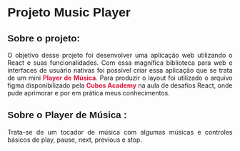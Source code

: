 <h1 style="font-family: sans-serif;">Projeto Music Player</h1>

<h2 style="font-family: sans-serif;">Sobre o projeto:</h2>

<p style="text-align: justify;">
    O objetivo desse projeto foi desenvolver uma aplicação web utilizando o React e suas funcionalidades. Com essa magnífica biblioteca para web e interfaces de usuário nativas foi possível criar essa aplicação que se trata de um mini <strong style="color: crimson;">Player de Música</strong>. Para produzir o layout foi utilizado o arquivo figma disponibilizado pela <strong style="color: crimson;">Cubos Academy</strong> na aula de desafios React, onde pude aprimorar e por em prática meus conhecimentos.
</p>

<h2 style="font-family: sans-serif;">Sobre o Player de Música :</h2>

<p style="text-align: justify;">
    Trata-se de um tocador de música com algumas músicas e controles básicos de play, pause, next, previous e stop.
</p>

